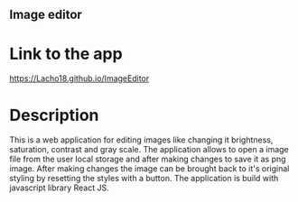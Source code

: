 ## Image editor

# Link to the app

https://Lacho18.github.io/ImageEditor

# Description

This is a web application for editing images like changing it brightness, saturation, contrast and gray scale. The application allows to open a image file from the user local storage and after making changes to save it as png image. After making changes the image can be brought back to it's original styling by resetting the styles with a button. The application is build with javascript library React JS.
